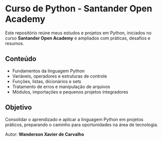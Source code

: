 # Curso de Python - Santander Open Academy

Este repositório reúne meus estudos e projetos em Python, iniciados no curso **Santander Open Academy** e ampliados com práticas, desafios e resumos.

## Conteúdo
- Fundamentos da linguagem Python
- Variáveis, operadores e estruturas de controle
- Funções, listas, dicionários e sets
- Tratamento de erros e manipulação de arquivos
- Módulos, importações e pequenos projetos integradores

## Objetivo
Consolidar o aprendizado e aplicar a linguagem Python em projetos práticos, preparando o caminho para oportunidades na área de tecnologia.

Autor: **Wanderson Xavier de Carvalho**
